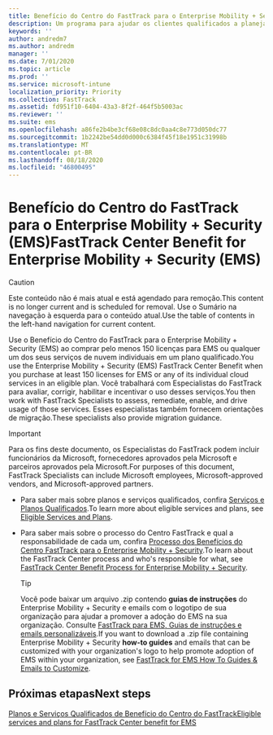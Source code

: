```yaml
---
title: Benefício do Centro do FastTrack para o Enterprise Mobility + Security (EMS)
description: Um programa para ajudar os clientes qualificados a planejar e implantar o Intune e o Azure Active Directory Premium
keywords: ''
author: andredm7
ms.author: andredm
manager: ''
ms.date: 7/01/2020
ms.topic: article
ms.prod: ''
ms.service: microsoft-intune
localization_priority: Priority
ms.collection: FastTrack
ms.assetid: fd951f10-6404-43a3-8f2f-464f5b5003ac
ms.reviewer: ''
ms.suite: ems
ms.openlocfilehash: a86fe2b4be3cf68e08c8dc0aa4c8e773d050dc77
ms.sourcegitcommit: 1b2242be54dd0d000c6384f45f18e1951c31998b
ms.translationtype: MT
ms.contentlocale: pt-BR
ms.lasthandoff: 08/18/2020
ms.locfileid: "46800495"
---
```

# <a name="fasttrack-center-benefit-for-enterprise-mobility--security-ems"></a><span data-ttu-id="0ce99-103">Benefício do Centro do FastTrack para o Enterprise Mobility + Security (EMS)</span><span class="sxs-lookup"><span data-stu-id="0ce99-103">FastTrack Center Benefit for Enterprise Mobility + Security (EMS)</span></span>

> [!CAUTION]
> <span data-ttu-id="0ce99-104">Este conteúdo não é mais atual e está agendado para remoção.</span><span class="sxs-lookup"><span data-stu-id="0ce99-104">This content is no longer current and is scheduled for removal.</span></span> <span data-ttu-id="0ce99-105">Use o Sumário na navegação à esquerda para o conteúdo atual.</span><span class="sxs-lookup"><span data-stu-id="0ce99-105">Use the table of contents in the left-hand navigation for current content.</span></span>


<span data-ttu-id="0ce99-106">Use o Benefício do Centro do FastTrack para o Enterprise Mobility + Security (EMS) ao comprar pelo menos 150 licenças para EMS ou qualquer um dos seus serviços de nuvem individuais em um plano qualificado.</span><span class="sxs-lookup"><span data-stu-id="0ce99-106">You use the Enterprise Mobility + Security (EMS) FastTrack Center Benefit when you purchase at least 150 licenses for EMS or any of its individual cloud services in an eligible plan.</span></span> <span data-ttu-id="0ce99-107">Você trabalhará com Especialistas do FastTrack para avaliar, corrigir, habilitar e incentivar o uso desses serviços.</span><span class="sxs-lookup"><span data-stu-id="0ce99-107">You then work with FastTrack Specialists to assess, remediate, enable, and drive usage of those services.</span></span> <span data-ttu-id="0ce99-108">Esses especialistas também fornecem orientações de migração.</span><span class="sxs-lookup"><span data-stu-id="0ce99-108">These specialists also provide migration guidance.</span></span> 

> [!IMPORTANT]
> <span data-ttu-id="0ce99-109">Para os fins deste documento, os Especialistas do FastTrack podem incluir funcionários da Microsoft, fornecedores aprovados pela Microsoft e parceiros aprovados pela Microsoft.</span><span class="sxs-lookup"><span data-stu-id="0ce99-109">For purposes of this document, FastTrack Specialists can include Microsoft employees, Microsoft-approved vendors, and Microsoft-approved partners.</span></span>

- <span data-ttu-id="0ce99-110">Para saber mais sobre planos e serviços qualificados, confira [Serviços e Planos Qualificados](M365-eligible-services-and-plans.md).</span><span class="sxs-lookup"><span data-stu-id="0ce99-110">To learn more about eligible services and plans, see [Eligible Services and Plans](M365-eligible-services-and-plans.md).</span></span>

- <span data-ttu-id="0ce99-111">Para saber mais sobre o processo do Centro FastTrack e qual a responsabilidade de cada um, confira [Processo dos Benefícios do Centro FastTrack para o Enterprise Mobility + Security](EMS-fasttrack-process.md).</span><span class="sxs-lookup"><span data-stu-id="0ce99-111">To learn about the FastTrack Center process and who's responsible for what, see [FastTrack Center Benefit Process for Enterprise Mobility + Security](EMS-fasttrack-process.md).</span></span>

    > [!TIP]
    > <span data-ttu-id="0ce99-112">Você pode baixar um arquivo .zip contendo **guias de instruções** do Enterprise Mobility + Security e emails com o logotipo de sua organização para ajudar a promover a adoção do EMS na sua organização. Consulte [FastTrack para EMS, Guias de instruções e emails personalizáveis](https://gallery.technet.microsoft.com/FastTrack-for-EMS-How-To-f170da4c).</span><span class="sxs-lookup"><span data-stu-id="0ce99-112">If you want to download a .zip file containing Enterprise Mobility + Security **how-to guides** and emails that can be customized with your organization's logo to help promote adoption of EMS within your organization, see [FastTrack for EMS How To Guides & Emails to Customize](https://gallery.technet.microsoft.com/FastTrack-for-EMS-How-To-f170da4c).</span></span>

## <a name="next-steps"></a><span data-ttu-id="0ce99-113">Próximas etapas</span><span class="sxs-lookup"><span data-stu-id="0ce99-113">Next steps</span></span>

[<span data-ttu-id="0ce99-114">Planos e Serviços Qualificados de Benefício do Centro do FastTrack</span><span class="sxs-lookup"><span data-stu-id="0ce99-114">Eligible services and plans for FastTrack Center benefit for EMS</span></span>](M365-eligible-services-and-plans.md)